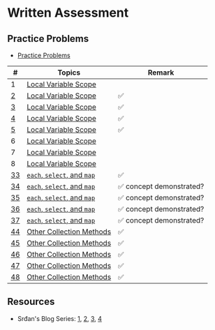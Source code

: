 # Written Assessment

## Practice Problems

- [Practice Problems](https://docs.google.com/document/d/16XteFXEm3lFbcavrXDZs45rNEc1iBxSYC8e4pLhT0Rw/edit#)

| # | Topics | Remark |
| --- | --- | --- |
| 1 | [Local Variable Scope](https://github.com/tsangsiu/RB109/blob/main/Part_1/Practice_Problems/practice_problems.md#local-variable-scope) |
| [2](https://github.com/tsangsiu/RB109/blob/main/Part_1/Practice_Problems/practice_problems.md#2) | [Local Variable Scope](https://github.com/tsangsiu/RB109/blob/main/Part_1/Practice_Problems/practice_problems.md#local-variable-scope) | :white_check_mark:
| [3](https://github.com/tsangsiu/RB109/blob/main/Part_1/Practice_Problems/practice_problems.md#3) | [Local Variable Scope](https://github.com/tsangsiu/RB109/blob/main/Part_1/Practice_Problems/practice_problems.md#local-variable-scope) | :white_check_mark:
| [4](https://github.com/tsangsiu/RB109/blob/main/Part_1/Practice_Problems/practice_problems.md#4) | [Local Variable Scope](https://github.com/tsangsiu/RB109/blob/main/Part_1/Practice_Problems/practice_problems.md#local-variable-scope) | :white_check_mark:
| [5](https://github.com/tsangsiu/RB109/blob/main/Part_1/Practice_Problems/practice_problems.md#5) | [Local Variable Scope](https://github.com/tsangsiu/RB109/blob/main/Part_1/Practice_Problems/practice_problems.md#local-variable-scope) | :white_check_mark:
| 6 | [Local Variable Scope](https://github.com/tsangsiu/RB109/blob/main/Part_1/Practice_Problems/practice_problems.md#local-variable-scope) | 
| 7 | [Local Variable Scope](https://github.com/tsangsiu/RB109/blob/main/Part_1/Practice_Problems/practice_problems.md#local-variable-scope) |
| 8 | [Local Variable Scope](https://github.com/tsangsiu/RB109/blob/main/Part_1/Practice_Problems/practice_problems.md#local-variable-scope) | 
| [33](https://github.com/tsangsiu/RB109/blob/main/Part_1/Practice_Problems/practice_problems.md#33) | [`each`, `select`, and `map`](https://github.com/tsangsiu/RB109/blob/main/Part_1/Practice_Problems/practice_problems.md#each-select-and-map) | :white_check_mark:
| [34](https://github.com/tsangsiu/RB109/blob/main/Part_1/Practice_Problems/practice_problems.md#34) | [`each`, `select`, and `map`](https://github.com/tsangsiu/RB109/blob/main/Part_1/Practice_Problems/practice_problems.md#each-select-and-map) | :white_check_mark: concept demonstrated?
| [35](https://github.com/tsangsiu/RB109/blob/main/Part_1/Practice_Problems/practice_problems.md#35) | [`each`, `select`, and `map`](https://github.com/tsangsiu/RB109/blob/main/Part_1/Practice_Problems/practice_problems.md#each-select-and-map) | :white_check_mark: concept demonstrated?
| [36](https://github.com/tsangsiu/RB109/blob/main/Part_1/Practice_Problems/practice_problems.md#36) | [`each`, `select`, and `map`](https://github.com/tsangsiu/RB109/blob/main/Part_1/Practice_Problems/practice_problems.md#each-select-and-map) | :white_check_mark: concept demonstrated?
| [37](https://github.com/tsangsiu/RB109/blob/main/Part_1/Practice_Problems/practice_problems.md#37) | [`each`, `select`, and `map`](https://github.com/tsangsiu/RB109/blob/main/Part_1/Practice_Problems/practice_problems.md#each-select-and-map) | :white_check_mark: concept demonstrated?
| [44](https://github.com/tsangsiu/RB109/blob/main/Part_1/Practice_Problems/practice_problems.md#44) | [Other Collection Methods](https://github.com/tsangsiu/RB109/blob/main/Part_1/Practice_Problems/practice_problems.md#other-collection-methods) | :white_check_mark:
| [45](https://github.com/tsangsiu/RB109/blob/main/Part_1/Practice_Problems/practice_problems.md#45) | [Other Collection Methods](https://github.com/tsangsiu/RB109/blob/main/Part_1/Practice_Problems/practice_problems.md#other-collection-methods) | :white_check_mark:
| [46](https://github.com/tsangsiu/RB109/blob/main/Part_1/Practice_Problems/practice_problems.md#46) | [Other Collection Methods](https://github.com/tsangsiu/RB109/blob/main/Part_1/Practice_Problems/practice_problems.md#other-collection-methods) | :white_check_mark:
| [47](https://github.com/tsangsiu/RB109/blob/main/Part_1/Practice_Problems/practice_problems.md#47) | [Other Collection Methods](https://github.com/tsangsiu/RB109/blob/main/Part_1/Practice_Problems/practice_problems.md#other-collection-methods) | :white_check_mark:
| [48](https://github.com/tsangsiu/RB109/blob/main/Part_1/Practice_Problems/practice_problems.md#48) | [Other Collection Methods](https://github.com/tsangsiu/RB109/blob/main/Part_1/Practice_Problems/practice_problems.md#other-collection-methods) | :white_check_mark:

## Resources

- Srđan's Blog Series: [1](https://medium.com/how-i-started-learning-coding-from-scratch/advices-for-109-written-assessment-part-1-6f7fa821cf84), [2](https://medium.com/how-i-started-learning-coding-from-scratch/advice-for-109-written-assessment-part-2-594060594f6e), [3](https://medium.com/how-i-started-learning-coding-from-scratch/advice-for-109-written-assessment-part-3-d39dceb06c0c), [4](https://medium.com/how-i-started-learning-coding-from-scratch/advice-for-109-written-assessment-part-4-e205174ece7b)
